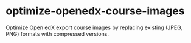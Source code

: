 # optimize-openedx-course-images
Optimize Open edX export course images by replacing existing (JPEG, PNG) formats with compressed versions.
